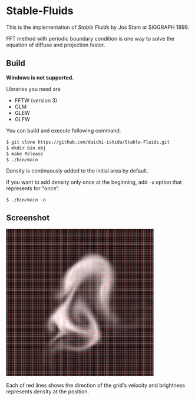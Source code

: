 # Stable-Fluids
This is the implementation of *Stable Fluids* by Jos Stam at SIGGRAPH 1999.

FFT method with periodic boundary condition is one way to solve the equation of diffuse and projection faster.


## Build
**Windows is not supported.**

Libraries you need are
- FFTW (version 3)
- GLM
- GLEW
- GLFW

You can build and execute following command.

```shell
$ git clone https://github.com/daichi-ishida/Stable-Fluids.git
$ mkdir bin obj
$ make Release
$ ./bin/main
```

Density is continuously added to the initial area by default.

If you want to add density only once at the beginning, 
add `-o` option that represents for "once".

```shell
$ ./bin/main -o
```

## Screenshot

![Screenshot](output/Screenshot.png)

Each of red lines shows the direction of the grid's velocity and 
brightness represents density at the position.